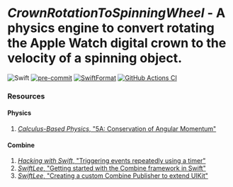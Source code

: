 # *CrownRotationToSpinningWheel* - A physics engine to convert rotating the Apple Watch digital crown to the velocity of a spinning object.

![Swift](https://img.shields.io/badge/Swift-Package-FA7343.svg?style=flat&logo=swift)
[![pre-commit](https://img.shields.io/badge/pre--commit-enabled-brightgreen?logo=pre-commit&logoColor=white)](https://github.com/pre-commit/pre-commit)
[![SwiftFormat](https://img.shields.io/badge/SwfitFormat-enabled-A166E6)](https://github.com/nicklockwood/SwiftFormat)
[![GitHub Actions CI](https://github.com/jhrcook/CrownRotationToSpinningWheel/workflows/GitHub%20Actions%20CI/badge.svg)](https://github.com/jhrcook/CrownRotationToSpinningWheel/actions?query=workflow%3A%22GitHub+Actions+CI%22)

### Resources

#### Physics

1. [*Calculus-Based Physics*, "5A: Conservation of Angular Momentum"](https://phys.libretexts.org/Bookshelves/University_Physics/Book%3A_Calculus-Based_Physics_(Schnick)/Volume_A%3A_Kinetics_Statics_and_Thermodynamics/05A%3A_Conservation_of_Angular_Momentum)

#### Combine

1. [*Hacking with Swift*, "Triggering events repeatedly using a timer"](https://www.hackingwithswift.com/books/ios-swiftui/triggering-events-repeatedly-using-a-timer)
2. [*SwiftLee*, "Getting started with the Combine framework in Swift"](https://www.avanderlee.com/swift/combine/)
3. [*SwiftLee*, "Creating a custom Combine Publisher to extend UIKit"](https://www.avanderlee.com/swift/custom-combine-publisher/)

